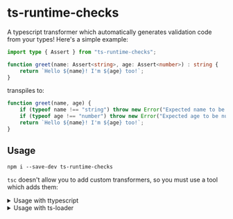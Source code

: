# ts-runtime-checks

A typescript transformer which automatically generates validation code from your types! Here's a simple example:

```ts
import type { Assert } from "ts-runtime-checks";

function greet(name: Assert<string>, age: Assert<number>) : string {
    return `Hello ${name}! I'm ${age} too!`;
}
```

transpiles to:

```js
function greet(name, age) {
    if (typeof name !== "string") throw new Error("Expected name to be string.");
    if (typeof age !== "number") throw new Error("Expected age to be number.");
    return `Hello ${name}! I'm ${age} too!`;
}
```

## Usage

```
npm i --save-dev ts-runtime-checks
```

`tsc` doesn't allow you to add custom transformers, so you must use a tool which adds them:

<details>
    <summary>Usage with ttypescript</summary>
```
npm i --save-dev ttypescript
```

and add the ts-runtime-checks transformer to your tsconfig.json:

```json
"compilerOptions": {
//... other options
"plugins": [
        { "transform": "ts-runtime-checks" }
    ]
}
```

Afterwards you must use the `ttsc` CLI command to transpile your typescript code.
</details>

<details>
    <summary>Usage with ts-loader</summary>

```js
const TsRuntimeChecks = require("ts-runtime-checks").default;

options: {
      getCustomTransformers: program => {
        before: [TsMacros(program)]
      }
}
```
</details>
